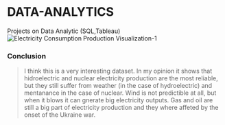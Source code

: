 # DATA-ANALYTICS
Projects on Data Analytic (SQL,Tableau)
![Electricity Consumption   Production Visualization-1](https://user-images.githubusercontent.com/86097862/226287118-b069c919-3132-445f-b9be-c9635eeb566c.png)
###  Conclusion
>I think this is a very interesting dataset. In my opinion it shows that hidroelectric and nuclear electricity production are the most reliable, but they still suffer from weather (in the case of hydroelectric) and mentanance in the case of nuclear.
Wind is not predictible at all, but when it blows it can gnerate big electricity outputs.
Gas and oil are still a big part of electricity production and they where affeted by the onset of the Ukraine war.

